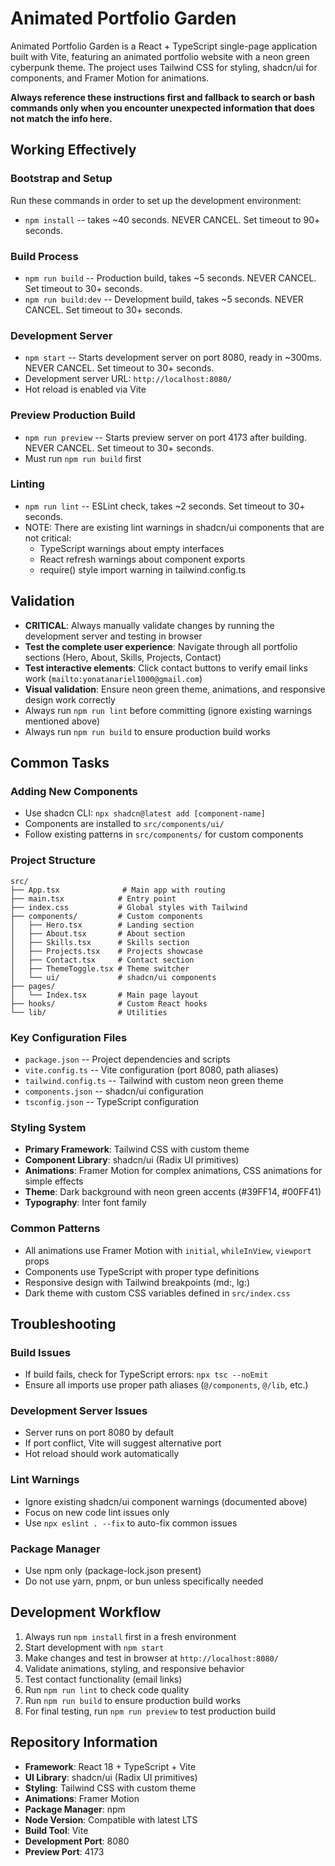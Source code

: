 # Animated Portfolio Garden

Animated Portfolio Garden is a React + TypeScript single-page application built with Vite, featuring an animated portfolio website with a neon green cyberpunk theme. The project uses Tailwind CSS for styling, shadcn/ui for components, and Framer Motion for animations.

**Always reference these instructions first and fallback to search or bash commands only when you encounter unexpected information that does not match the info here.**

## Working Effectively

### Bootstrap and Setup
Run these commands in order to set up the development environment:
- `npm install` -- takes ~40 seconds. NEVER CANCEL. Set timeout to 90+ seconds.

### Build Process
- `npm run build` -- Production build, takes ~5 seconds. NEVER CANCEL. Set timeout to 30+ seconds.
- `npm run build:dev` -- Development build, takes ~5 seconds. NEVER CANCEL. Set timeout to 30+ seconds.

### Development Server
- `npm start` -- Starts development server on port 8080, ready in ~300ms. NEVER CANCEL. Set timeout to 30+ seconds.
- Development server URL: `http://localhost:8080/`
- Hot reload is enabled via Vite

### Preview Production Build
- `npm run preview` -- Starts preview server on port 4173 after building. NEVER CANCEL. Set timeout to 30+ seconds.
- Must run `npm run build` first

### Linting
- `npm run lint` -- ESLint check, takes ~2 seconds. Set timeout to 30+ seconds.
- NOTE: There are existing lint warnings in shadcn/ui components that are not critical:
  - TypeScript warnings about empty interfaces
  - React refresh warnings about component exports
  - require() style import warning in tailwind.config.ts

## Validation
- **CRITICAL**: Always manually validate changes by running the development server and testing in browser
- **Test the complete user experience**: Navigate through all portfolio sections (Hero, About, Skills, Projects, Contact)
- **Test interactive elements**: Click contact buttons to verify email links work (`mailto:yonatanariel1000@gmail.com`)
- **Visual validation**: Ensure neon green theme, animations, and responsive design work correctly
- Always run `npm run lint` before committing (ignore existing warnings mentioned above)
- Always run `npm run build` to ensure production build works

## Common Tasks

### Adding New Components
- Use shadcn CLI: `npx shadcn@latest add [component-name]`
- Components are installed to `src/components/ui/`
- Follow existing patterns in `src/components/` for custom components

### Project Structure
```
src/
├── App.tsx              # Main app with routing
├── main.tsx            # Entry point
├── index.css           # Global styles with Tailwind
├── components/         # Custom components
│   ├── Hero.tsx        # Landing section
│   ├── About.tsx       # About section
│   ├── Skills.tsx      # Skills section  
│   ├── Projects.tsx    # Projects showcase
│   ├── Contact.tsx     # Contact section
│   ├── ThemeToggle.tsx # Theme switcher
│   └── ui/             # shadcn/ui components
├── pages/
│   └── Index.tsx       # Main page layout
├── hooks/              # Custom React hooks
└── lib/                # Utilities
```

### Key Configuration Files
- `package.json` -- Project dependencies and scripts
- `vite.config.ts` -- Vite configuration (port 8080, path aliases)
- `tailwind.config.ts` -- Tailwind with custom neon green theme
- `components.json` -- shadcn/ui configuration
- `tsconfig.json` -- TypeScript configuration

### Styling System
- **Primary Framework**: Tailwind CSS with custom theme
- **Component Library**: shadcn/ui (Radix UI primitives)
- **Animations**: Framer Motion for complex animations, CSS animations for simple effects
- **Theme**: Dark background with neon green accents (#39FF14, #00FF41)
- **Typography**: Inter font family

### Common Patterns
- All animations use Framer Motion with `initial`, `whileInView`, `viewport` props
- Components use TypeScript with proper type definitions
- Responsive design with Tailwind breakpoints (md:, lg:)
- Dark theme with custom CSS variables defined in `src/index.css`

## Troubleshooting

### Build Issues
- If build fails, check for TypeScript errors: `npx tsc --noEmit`
- Ensure all imports use proper path aliases (`@/components`, `@/lib`, etc.)

### Development Server Issues  
- Server runs on port 8080 by default
- If port conflict, Vite will suggest alternative port
- Hot reload should work automatically

### Lint Warnings
- Ignore existing shadcn/ui component warnings (documented above)
- Focus on new code lint issues only
- Use `npx eslint . --fix` to auto-fix common issues

### Package Manager
- Use npm only (package-lock.json present)
- Do not use yarn, pnpm, or bun unless specifically needed

## Development Workflow
1. Always run `npm install` first in a fresh environment
2. Start development with `npm start`
3. Make changes and test in browser at `http://localhost:8080/`
4. Validate animations, styling, and responsive behavior
5. Test contact functionality (email links)
6. Run `npm run lint` to check code quality
7. Run `npm run build` to ensure production build works
8. For final testing, run `npm run preview` to test production build

## Repository Information
- **Framework**: React 18 + TypeScript + Vite
- **UI Library**: shadcn/ui (Radix UI primitives)
- **Styling**: Tailwind CSS with custom theme
- **Animations**: Framer Motion
- **Package Manager**: npm
- **Node Version**: Compatible with latest LTS
- **Build Tool**: Vite
- **Development Port**: 8080
- **Preview Port**: 4173